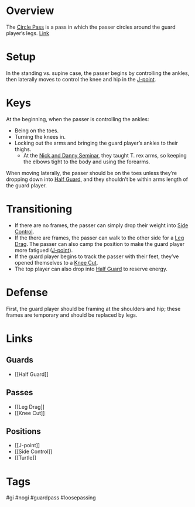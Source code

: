 # Overview
The <u>Circle Pass</u> is a pass in which the passer circles around the guard player’s legs. [Link](https://www.youtube.com/watch?v=VnieVr0cVnY)
# Setup
In the standing vs. supine case, the passer begins by controlling the ankles, then laterally moves to control the knee and hip in the [J-point](obsidian://open?vault=Obsidian-BJJ-Notes&file=Positions%2FJ-point).
# Keys
At the beginning, when the passer is controlling the ankles:
- Being on the toes.
- Turning the knees in.
- Locking out the arms and bringing the guard player’s ankles to their thighs.
	- At the [Nick and Danny Seminar](obsidian://open?vault=Obsidian-BJJ-Notes&file=Seminars%2FNick%20and%20Danny's%20Seminar%20(4-30%20-%205-3-2024)), they taught T. rex arms, so keeping the elbows tight to the body and using the forearms.

When moving laterally, the passer should be on the toes unless they’re dropping down into [Half Guard](obsidian://open?vault=Obsidian-BJJ-Notes&file=Guards%2FHalf%20Guard), and they shouldn’t be within arms length of the guard player.
# Transitioning
- If there are no frames, the passer can simply drop their weight into [Side Control](obsidian://open?vault=Obsidian-BJJ-Notes&file=Positions%2FSide%20Control).
- If the there are frames, the passer can walk to the other side for a [Leg Drag](obsidian://open?vault=Obsidian-BJJ-Notes&file=Guard%20Passes%2FLeg%20Drag). The passer can also camp the position to make the guard player more fatigued ([J-point](obsidian://open?vault=Obsidian-BJJ-Notes&file=Positions%2FJ-point)).
- If the guard player begins to track the passer with their feet, they’ve opened themselves to a [Knee Cut](obsidian://open?vault=Obsidian-BJJ-Notes&file=Guard%20Passes%2FKnee%20Cut).
- The top player can also drop into [Half Guard](obsidian://open?vault=Obsidian-BJJ-Notes&file=Guards%2FHalf%20Guard) to reserve energy.
# Defense
First, the guard player should be framing at the shoulders and hip; these frames are temporary and should be replaced by legs.
# Links
## Guards
- [[Half Guard]]
## Passes
- [[Leg Drag]]
- [[Knee Cut]]
## Positions
- [[J-point]]
- [[Side Control]]
- [[Turtle]]
# Tags
#gi #nogi #guardpass #loosepassing